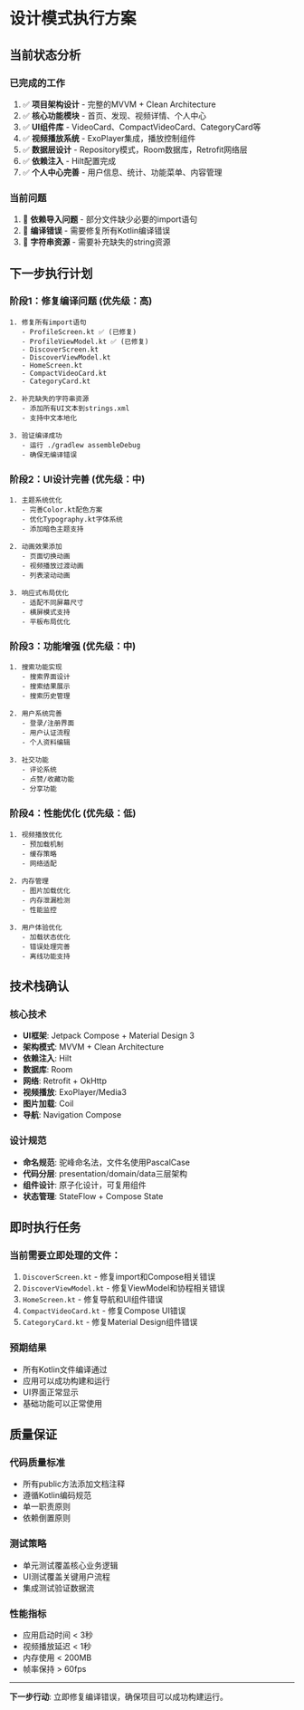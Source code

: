 # 设计模式执行方案

## 当前状态分析

### 已完成的工作
1. ✅ **项目架构设计** - 完整的MVVM + Clean Architecture
2. ✅ **核心功能模块** - 首页、发现、视频详情、个人中心
3. ✅ **UI组件库** - VideoCard、CompactVideoCard、CategoryCard等
4. ✅ **视频播放系统** - ExoPlayer集成，播放控制组件
5. ✅ **数据层设计** - Repository模式，Room数据库，Retrofit网络层
6. ✅ **依赖注入** - Hilt配置完成
7. ✅ **个人中心完善** - 用户信息、统计、功能菜单、内容管理

### 当前问题
1. 🔧 **依赖导入问题** - 部分文件缺少必要的import语句
2. 🔧 **编译错误** - 需要修复所有Kotlin编译错误
3. 🔧 **字符串资源** - 需要补充缺失的string资源

## 下一步执行计划

### 阶段1：修复编译问题 (优先级：高)
```
1. 修复所有import语句
   - ProfileScreen.kt ✅ (已修复)
   - ProfileViewModel.kt ✅ (已修复)
   - DiscoverScreen.kt
   - DiscoverViewModel.kt
   - HomeScreen.kt
   - CompactVideoCard.kt
   - CategoryCard.kt

2. 补充缺失的字符串资源
   - 添加所有UI文本到strings.xml
   - 支持中文本地化

3. 验证编译成功
   - 运行 ./gradlew assembleDebug
   - 确保无编译错误
```

### 阶段2：UI设计完善 (优先级：中)
```
1. 主题系统优化
   - 完善Color.kt配色方案
   - 优化Typography.kt字体系统
   - 添加暗色主题支持

2. 动画效果添加
   - 页面切换动画
   - 视频播放过渡动画
   - 列表滚动动画

3. 响应式布局优化
   - 适配不同屏幕尺寸
   - 横屏模式支持
   - 平板布局优化
```

### 阶段3：功能增强 (优先级：中)
```
1. 搜索功能实现
   - 搜索界面设计
   - 搜索结果展示
   - 搜索历史管理

2. 用户系统完善
   - 登录/注册界面
   - 用户认证流程
   - 个人资料编辑

3. 社交功能
   - 评论系统
   - 点赞/收藏功能
   - 分享功能
```

### 阶段4：性能优化 (优先级：低)
```
1. 视频播放优化
   - 预加载机制
   - 缓存策略
   - 网络适配

2. 内存管理
   - 图片加载优化
   - 内存泄漏检测
   - 性能监控

3. 用户体验优化
   - 加载状态优化
   - 错误处理完善
   - 离线功能支持
```

## 技术栈确认

### 核心技术
- **UI框架**: Jetpack Compose + Material Design 3
- **架构模式**: MVVM + Clean Architecture
- **依赖注入**: Hilt
- **数据库**: Room
- **网络**: Retrofit + OkHttp
- **视频播放**: ExoPlayer/Media3
- **图片加载**: Coil
- **导航**: Navigation Compose

### 设计规范
- **命名规范**: 驼峰命名法，文件名使用PascalCase
- **代码分层**: presentation/domain/data三层架构
- **组件设计**: 原子化设计，可复用组件
- **状态管理**: StateFlow + Compose State

## 即时执行任务

### 当前需要立即处理的文件：
1. `DiscoverScreen.kt` - 修复import和Compose相关错误
2. `DiscoverViewModel.kt` - 修复ViewModel和协程相关错误
3. `HomeScreen.kt` - 修复导航和UI组件错误
4. `CompactVideoCard.kt` - 修复Compose UI错误
5. `CategoryCard.kt` - 修复Material Design组件错误

### 预期结果
- 所有Kotlin文件编译通过
- 应用可以成功构建和运行
- UI界面正常显示
- 基础功能可以正常使用

## 质量保证

### 代码质量标准
- 所有public方法添加文档注释
- 遵循Kotlin编码规范
- 单一职责原则
- 依赖倒置原则

### 测试策略
- 单元测试覆盖核心业务逻辑
- UI测试覆盖关键用户流程
- 集成测试验证数据流

### 性能指标
- 应用启动时间 < 3秒
- 视频播放延迟 < 1秒
- 内存使用 < 200MB
- 帧率保持 > 60fps

---

**下一步行动**: 立即修复编译错误，确保项目可以成功构建运行。